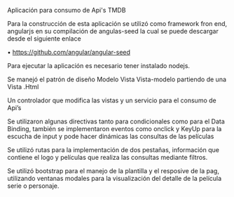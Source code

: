 Aplicación para consumo de Api's TMDB

Para la construcción de esta aplicación se utilizó como framework fron end, angularjs en su compilación de angulas-seed la cual se puede descargar desde el siguiente enlace 

•	https://github.com/angular/angular-seed

Para ejecutar la aplicación es necesario tener instalado nodejs.

Se manejó el patrón de diseño Modelo Vista Vista-modelo partiendo de una Vista .Html 

Un controlador que modifica las vistas y un servicio para el consumo de Api’s

Se utilizaron algunas directivas tanto para condicionales como para el Data Binding, también se implementaron eventos como onclick  y KeyUp para la escucha de input y pode hacer dinámicas las consultas de las películas

Se utilizó rutas para la implementación de dos pestañas, información que contiene el logo y películas que realiza las  consultas mediante filtros.

Se utilizó bootstrap para el manejo de la plantilla y el resposive de la pag, utilizando ventanas modales para la visualización del detalle de la película serie o personaje.
